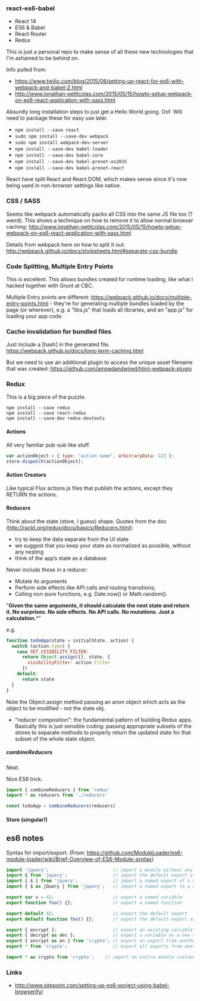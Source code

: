### react-es6-babel

- React 14
- ES6 & Babel
- React Router
- Redux

This is just a personal repo to make sense of all these new technologies that I'm ashamed to be behind on. 

Info pulled from:
- https://www.twilio.com/blog/2015/08/setting-up-react-for-es6-with-webpack-and-babel-2.html
- http://www.jonathan-petitcolas.com/2015/05/15/howto-setup-webpack-on-es6-react-application-with-sass.html

Absurdly long installation steps to just get a Hello World going. Oof. Will need to package these for easy use later. 
- `npm install --save react`
- `sudo npm install --save-dev webpack`
- `sudo npm install webpack-dev-server`
- `npm install --save-dev babel-loader`
- `npm install --save-dev babel-core`
- `npm install --save-dev babel-preset-es2015`
- `npm install --save-dev babel-preset-react`


React have split React and React.DOM, which makes sense since it's now being used in non-browser settings like native.

### CSS / SASS

Seems like webpack automatically packs all CSS into the same JS file too (? weird). This shows a technique on how to 
remove it to allow normal browser caching: 
http://www.jonathan-petitcolas.com/2015/05/15/howto-setup-webpack-on-es6-react-application-with-sass.html

Details from webpack here on how to split it out:
http://webpack.github.io/docs/stylesheets.html#separate-css-bundle


### Code Splitting, Multiple Entry Points

This is excellent. This allows bundles created for runtime loading, like what I hacked together with Grunt at CBC. 

Multiple Entry points are different: https://webpack.github.io/docs/multiple-entry-points.html - they're for generating 
multiple bundles loaded by the page (or wherever), e.g. a "libs.js" that loads all libraries, and an "app.js" for 
loading your app code. 


### Cache invalidation for bundled files

Just include a [hash] in the generated file.
https://webpack.github.io/docs/long-term-caching.html

But we need to use an additional plugin to access the unique asset filename that was created:
https://github.com/ampedandwired/html-webpack-plugin

###  Redux

This is a big piece of the puzzle. 

```
npm install --save redux
npm install --save react-redux
npm install --save-dev redux-devtools
```

#### Actions 

All very familiar pub-sub like stuff.

```javascript
var actionObject = { type: "action name", arbitraryData: 123 }; 
store.dispatch(actionObject);
```

#### Action Creators

Like typical Flux actions.js files that publish the actions, except they RETURN the actions.  


#### Reducers

Think about the state (store, I guess) shape. Quotes from the doc (http://rackt.org/redux/docs/basics/Reducers.html):

- try to keep the data separate from the UI state
- we suggest that you keep your state as normalized as possible, without any nesting
- think of the app’s state as a database

Never include these in a reducer:
- Mutate its arguments
- Perform side effects like API calls and routing transitions;
- Calling non-pure functions, e.g. Date.now() or Math.random().

"**Given the same arguments, it should calculate the next state and return it. No surprises. No side effects. No API 
calls. No mutations. Just a calculation.***"

e.g.
```javascript
function todoApp(state = initialState, action) {
  switch (action.type) {
    case SET_VISIBILITY_FILTER:
      return Object.assign({}, state, {
        visibilityFilter: action.filter
      })
    default:
      return state
  }
}
```

Note the Object.assign method passing an anon object which acts as the object to be modified - not the state obj.

- "reducer composition": the fundamental pattern of building Redux apps. Basically this is just sensible coding: passing
appropriate subsets of the stores to separate methods to properly return the updated state for that subset of the whole
state object.

##### combineReducers

Neat. 

Nice ES6 trick.

```javascript
import { combineReducers } from 'redux'
import * as reducers from './reducers'

const todoApp = combineReducers(reducers)
```


#### Store (singular!)




## es6 notes

Syntax for import/export. (From: https://github.com/ModuleLoader/es6-module-loader/wiki/Brief-Overview-of-ES6-Module-syntax)

```javascript
import 'jquery';                        // import a module without any import bindings
import $ from 'jquery';                 // import the default export of a module
import { $ } from 'jquery';             // import a named export of a module
import { $ as jQuery } from 'jquery';   // import a named export to a different name

export var x = 42;                      // export a named variable
export function foo() {};               // export a named function

export default 42;                      // export the default export
export default function foo() {};       // export the default export as a function

export { encrypt };                     // export an existing variable
export { decrypt as dec };              // export a variable as a new name
export { encrypt as en } from 'crypto'; // export an export from another module
export * from 'crypto';                 // export all exports from another module

import * as crypto from 'crypto';    // import an entire module instance object
```


### Links

- http://www.sitepoint.com/setting-up-es6-project-using-babel-browserify/
